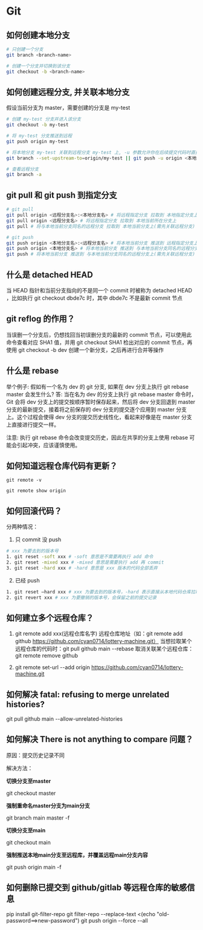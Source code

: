 # Git

## 如何创建本地分支
```bash
# 只创建一个分支
git branch <branch-name>

# 创建一个分支并切换到该分支
git checkout -b <branch-name>
```

## 如何创建远程分支, 并关联本地分支
假设当前分支为 master，需要创建的分支是 my-test
```bash
# 创建 my-test 分支并进入该分支
git checkout -b my-test

# 将 my-test 分支推送到远程
git push origin my-test

# 将本地分支 my-test 关联到远程分支 my-test 上, -u 参数允许你在后续提交代码时直接使用 git push
git branch --set-upstream-to=origin/my-test || git push -u origin <本地分支名>

# 查看远程分支
git branch -a
```

## git pull 和 git push 到指定分支
```bash
# git pull
git pull origin <远程分支名>:<本地分支名> # 将远程指定分支 拉取到 本地指定分支上
git pull origin <远程分支名> # 将远程指定分支 拉取到 本地当前所在分支上
git pull # 将与本地当前分支同名的远程分支 拉取到 本地当前分支上(需先关联远程分支)

# git push
git push origin <本地分支名>:<远程分支名> # 将本地当前分支 推送到 远程指定分支上
git push origin <本地分支名> # 将本地当前分支 推送到 与本地当前分支同名的远程分支上
git push # 将本地当前分支 推送到 与本地当前分支同名的远程分支上(需先关联远程分支)
```

## 什么是 detached HEAD
当 HEAD 指针和当前分支指向的不是同一个 commit 时被称为 detached HEAD ，比如执行 git checkout dbde7c 时，其中 dbde7c  不是最新 commit 节点

## git reflog 的作用？
当误删一个分支后，仍想找回当初误删分支的最新的 commit 节点，可以使用此命令查看对应 SHA1 值，并用 git checkout SHA1 检出对应的 commit 节点，再使用 git checkout -b dev 创建一个新分支，之后再进行合并等操作

## 什么是 rebase
举个例子: 假如有一个名为 dev 的 git 分支, 如果在 dev 分支上执行 git rebase master 会发生什么?
答: 当在名为 dev 的分支上执行 git rebase master 命令时，Git 会将 dev 分支上的提交按顺序暂时保存起来，然后将 dev 分支回退到 master 分支的最新提交，接着将之前保存的 dev 分支的提交逐个应用到 master 分支上。这个过程会使得 dev 分支的提交历史线性化，看起来好像是在 master 分支上直接进行提交一样。 
 
注意: 执行 git rebase 命令会改变提交历史，因此在共享的分支上使用 rebase 可能会引起冲突，应该谨慎使用。

## 如何知道远程仓库代码有更新？
```shell
git remote -v

git remote show origin
```

## 如何回滚代码？
分两种情况：
1. 只 commit 没 push
```bash
# xxx 为要去到的版本号
1. git reset -soft xxx # -soft 意思是不需要再执行 add 命令
2. git reset -mixed xxx # -mixed 意思是需要执行 add 再 commit
3. git reset -hard xxx # -hard 意思是 xxx 版本的代码全部丢弃
```
2. 已经 push
```bash
1. git reset —hard xxx # xxx 为要去到的版本号，-hard 表示直接从本地代码仓库拉取代码，替换工作区的代码，不会保留之前的提交记录
2. git revert xxx # xxx 为要撤销的版本号，会保留之前的提交记录
```

## 如何建立多个远程仓库？
1. git remote add xxx(远程仓库名字) 远程仓库地址（如：git remote add github https://github.com/cyan0714/lottery-machine.git）
    当想拉取某个远程仓库的代码时：git pull github main --rebase
    取消关联某个远程仓库：git remote remove github

2. git remote set-url --add origin https://github.com/cyan0714/lottery-machine.git

## 如何解决 fatal: refusing to merge unrelated histories?
git pull github main --allow-unrelated-histories

## 如何解决 There is not anything to compare 问题？
原因：提交历史记录不同

解决方法：

**切换分支至master**

git checkout master

**强制重命名master分支为main分支**

git branch main master -f

**切换分支至main**

git checkout main

**强制推送本地main分支至远程库，并覆盖远程main分支内容**

git push origin main -f

## 如何删除已提交到 github/gitlab 等远程仓库的敏感信息
pip install git-filter-repo
git filter-repo --replace-text <(echo "old-password==>new-password")
git push origin --force --all
